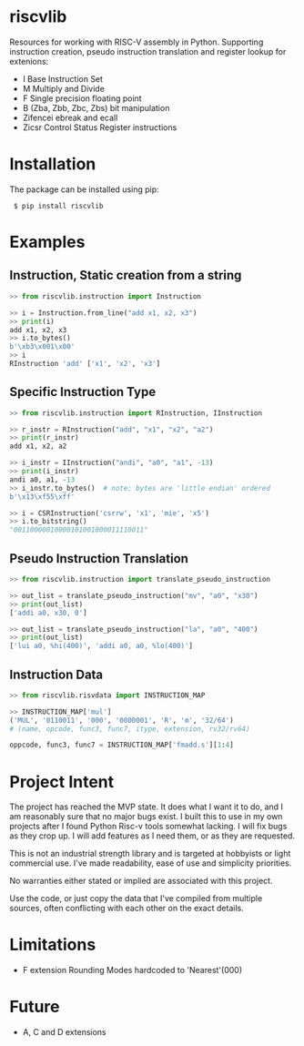 # riscvlib  
  
Resources for working with RISC-V assembly in Python. 
Supporting instruction creation, pseudo instruction translation and register lookup for extenions: 
- I Base Instruction Set
- M Multiply and Divide
- F Single precision floating point
- B (Zba, Zbb, Zbc, Zbs) bit manipulation
- Zifencei  ebreak and ecall 
- Zicsr Control Status Register instructions

  
# Installation  
The package can be installed using pip:  
  
	 $ pip install riscvlib  
 
# Examples  
  
## Instruction, Static creation from a string
``` python
>> from riscvlib.instruction import Instruction  

>> i = Instruction.from_line("add x1, x2, x3")
>> print(i) 
add x1, x2, x3  
>> i.to_bytes() 
b'\xb3\x001\x00'  
>> i  
RInstruction 'add' ['x1', 'x2', 'x3']
```

## Specific Instruction Type
``` python
>> from riscvlib.instruction import RInstruction, IInstruction

>> r_instr = RInstruction("add", "x1", "x2", "a2")
>> print(r_instr)
add x1, x2, a2

>> i_instr = IInstruction("andi", "a0", "a1", -13)
>> print(i_instr)
andi a0, a1, -13
>> i_instr.to_bytes()  # note: bytes are 'little endian' ordered
b'\x13\xf55\xff'

>> i = CSRInstruction('csrrw', 'x1', 'mie', 'x5')
>> i.to_bitstring()
"00110000010000101001000011110011"

```

## Pseudo Instruction Translation
``` python
>> from riscvlib.instruction import translate_pseudo_instruction

>> out_list = translate_pseudo_instruction("mv", "a0", "x30")
>> print(out_list)
['addi a0, x30, 0']

>> out_list = translate_pseudo_instruction("la", "a0", "400")
>> print(out_list)
['lui a0, %hi(400)', 'addi a0, a0, %lo(400)']
```

## Instruction Data
``` python
>> from riscvlib.risvdata import INSTRUCTION_MAP

>> INSTRUCTION_MAP['mul']
('MUL', '0110011', '000', '0000001', 'R', 'm', '32/64')
# (name, opcode, func3, func7, itype, extension, rv32/rv64)

oppcode, func3, func7 = INSTRUCTION_MAP['fmadd.s'][1:4]
```

# Project Intent
The project has reached the MVP state. It does what I want it to do, and I am
reasonably sure that no major bugs exist. I built this to use in my own projects
after I found Python Risc-v tools somewhat lacking. I will fix bugs as they crop
up. I will add features as I need them, or as they are requested.

This is not an industrial strength library and is targeted at 
hobbyists or light commercial use. I've made readability, ease of use and
simplicity priorities.

No warranties either stated or implied are associated with this project.

Use the code, or just copy the data that I've compiled from
multiple sources, often conflicting with each other on the exact details.

# Limitations
 - F extension Rounding Modes hardcoded to 'Nearest'(000)

# Future
 - A, C and D extensions



